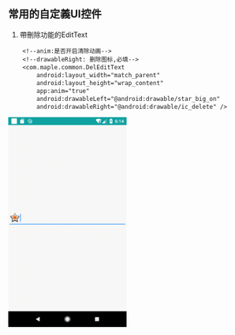 ## 常用的自定義UI控件

1. 帶刪除功能的EditText
    
```
    <!--anim:是否开启清除动画-->
    <!--drawableRight: 删除图标,必填-->
    <com.maple.common.DelEditText
        android:layout_width="match_parent"
        android:layout_height="wrap_content"
        app:anim="true" 
        android:drawableLeft="@android:drawable/star_big_on"
        android:drawableRight="@android:drawable/ic_delete" />
```
<img src="./screenshot/delEdittext.gif" width="240"/>
